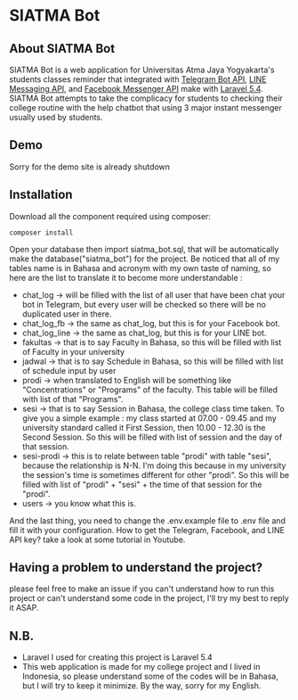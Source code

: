 # SIATMA Bot

## About SIATMA Bot

SIATMA Bot is a web application for Universitas Atma Jaya Yogyakarta's students classes reminder that integrated with <a href="https://core.telegram.org/bots">Telegram Bot API</a>, <a href="https://developers.line.me/messaging-api/overview">LINE Messaging API</a>, and <a href="https://developers.facebook.com/products/messenger/">Facebook Messenger API</a> make with <a href="https://laravel.com">Laravel 5.4</a>. SIATMA Bot attempts to take the complicacy for students to checking their college routine with the help chatbot that using 3 major instant messenger usually used by students.

## Demo

Sorry for the demo site is already shutdown

## Installation

Download all the component required using composer:

```shell
composer install
```

Open your database then import siatma_bot.sql, that will be automatically make the database("siatma_bot") for the project. Be noticed that all of my tables name is in Bahasa and acronym with my own taste of naming, so here are the list to translate it to become more understandable :

- chat_log -> will be filled with the list of all user that have been chat your bot in Telegram, but every user will be checked so there will be no duplicated user in there.
- chat_log_fb -> the same as chat_log, but this is for your Facebook bot.
- chat_log_line -> the same as chat_log, but this is for your LINE bot.
- fakultas -> that is to say Faculty in Bahasa, so this will be filled with list of Faculty in your university
- jadwal -> that is to say Schedule in Bahasa, so this will be filled with list of schedule input by user
- prodi -> when translated to English will be something like "Concentrations" or "Programs" of the faculty. This table will be filled with list of that "Programs".
- sesi -> that is to say Session in Bahasa, the college class time taken. To give you a simple example : my class started at 07.00 - 09.45 and my university standard called it First Session, then 10.00 - 12.30 is the Second Session. So this will be filled with list of session and the day of that session.
- sesi-prodi -> this is to relate between table "prodi" with table "sesi", because the relationship is N-N. I'm doing this because in my university the session's time is sometimes different for other "prodi". So this will be filled with list of "prodi" + "sesi" + the time of that session for the "prodi".
- users -> you know what this is.

And the last thing, you need to change the .env.example file to .env file and fill it with your configuration. How to get the Telegram, Facebook, and LINE API key? take a look at some tutorial in Youtube.

## Having a problem to understand the project?

please feel free to make an issue if you can't understand how to run this project or can't understand some code in the project, I'll try my best to reply it ASAP.

## N.B.

- Laravel I used for creating this project is Laravel 5.4
- This web application is made for my college project and I lived in Indonesia, so please understand some of the codes will be in Bahasa, but I will try to keep it minimize. By the way, sorry for my English.
